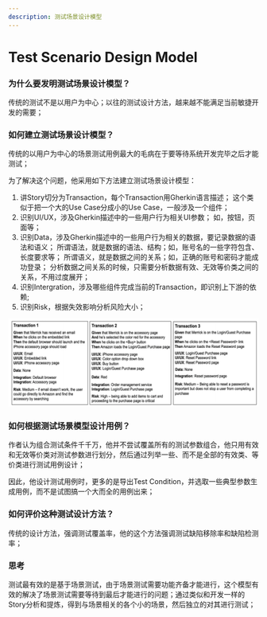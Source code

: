 ```yaml
---
description: 测试场景设计模型
---
```


# Test Scenario Design Model

### 为什么要发明测试场景设计模型？

传统的测试不是以用户为中心；以往的测试设计方法，越来越不能满足当前敏捷开发的需要；

### 如何建立测试场景设计模型？

传统的以用户为中心的场景测试用例最大的毛病在于要等待系统开发完毕之后才能测试；

为了解决这个问题，他采用如下方法建立测试场景设计模型：

1. 讲Story切分为Transaction，每个Transaction用Gherkin语言描述； 这个类似于把一个大的Use Case分成小的Use Case，一般涉及一个组件；
2. 识别UI/UX，涉及Gherkin描述中的一些用户行为相关UI参数； 如，按钮，页面等；
3. 识别Data，涉及Gherkin描述中的一些用户行为相关的数据，要记录数据的语法和语义； 所谓语法，就是数据的语法、结构；如，账号名的一些字符包含、长度要求等； 所谓语义，就是数据之间的关系；如，正确的账号和密码才能成功登录； 分析数据之间关系的时候，只需要分析数据有效、无效等价类之间的关系，不用过度展开；
4. 识别Intergration，涉及哪些组件完成当前的Transaction，即识别上下游的依赖;
5. 识别Risk，根据失效影响分析风险大小；

![](../../.gitbook/assets/image%20%28149%29.png)

### 如何根据测试场景模型设计用例？

作者认为组合测试条件千千万，他并不尝试覆盖所有的测试参数组合，他只用有效和无效等价类对测试参数进行划分，然后通过列举一些、而不是全部的有效类、等价类进行测试用例设计；

因此，他设计测试用例时，更多的是导出Test Condition，并选取一些典型参数生成用例，而不是试图搞一个大而全的用例出来；

### 如何评价这种测试设计方法？

传统的设计方法，强调测试覆盖率，他的这个方法强调测试缺陷移除率和缺陷检测率；

### 思考

测试最有效的是基于场景测试，由于场景测试需要功能齐备才能进行，这个模型有效的解决了场景测试需要等待到最后才能进行的问题；通过类似和开发一样的Story分析和提炼，得到与场景相关的各个小的场景，然后独立的对其进行测试；



